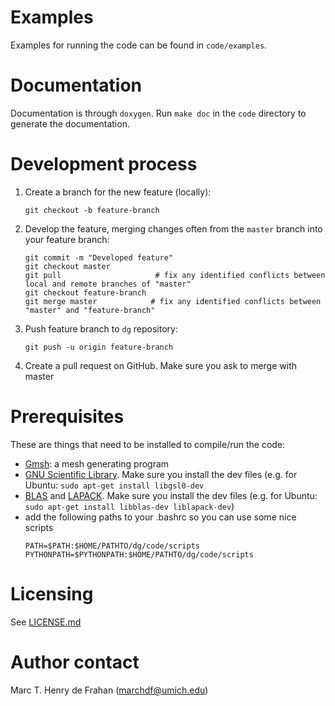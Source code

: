 # Examples

Examples for running the code can be found in `code/examples`.

# Documentation

Documentation is through `doxygen`. Run `make doc` in the `code`
directory to generate the documentation.

# Development process

1. Create a branch for the new feature (locally):
	```{bash}
	git checkout -b feature-branch
	```

2. Develop the feature, merging changes often from the `master` branch into your feature branch:
	```{bash}
	git commit -m "Developed feature"
	git checkout master
	git pull                     # fix any identified conflicts between local and remote branches of "master"
	git checkout feature-branch
	git merge master            # fix any identified conflicts between "master" and "feature-branch"
	```

3. Push feature branch to `dg` repository:
	```{bash}
	git push -u origin feature-branch
	```

4. Create a pull request on GitHub. Make sure you ask to merge with master

# Prerequisites
These are things that need to be installed to compile/run the code:
- [Gmsh](http://www.geuz.org/gmsh/): a mesh generating program
- [GNU Scientific Library](https://www.gnu.org/software/gsl/). Make
  sure you install the dev files (e.g. for Ubuntu: `sudo apt-get
  install libgsl0-dev`
- [BLAS](http://www.netlib.org/blas/)
  and [LAPACK](http://www.netlib.org/lapack/). Make sure you install
  the dev files (e.g. for Ubuntu: `sudo apt-get install libblas-dev
  liblapack-dev`)
- add the following paths to your .bashrc so you can use some nice scripts
  ```
  PATH=$PATH:$HOME/PATHTO/dg/code/scripts
  PYTHONPATH=$PYTHONPATH:$HOME/PATHTO/dg/code/scripts
  ```

# Licensing

See [LICENSE.md](LICENSE.md)

# Author contact

Marc T. Henry de Frahan (marchdf@umich.edu)
